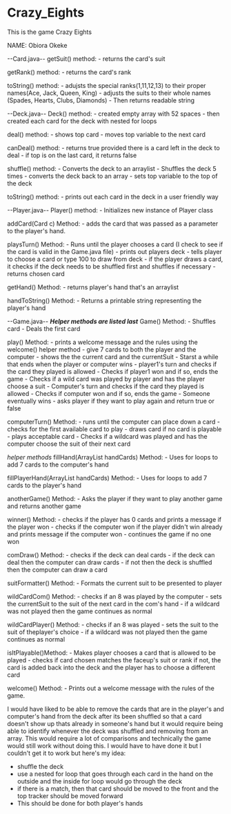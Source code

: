 # Crazy_Eights
This is the game Crazy Eights

NAME: Obiora Okeke

--Card.java--
getSuit() method:
    - returns the card's suit

getRank() method:
    - returns the card's rank

toString() method:
    - adujsts the special ranks(1,11,12,13) to their proper names(Ace, Jack, Queen, King)
    - adjusts the suits to their whole names (Spades, Hearts, Clubs, Diamonds)
    - Then returns readable string

--Deck.java--
Deck() method:
    - created empty array with 52 spaces
    - then created each card for the deck with nested for loops

deal() method:
    - shows top card 
    - moves top variable to the next card

canDeal() method:
    - returns true provided there is a card left in the deck to deal
    - if top is on the last card, it returns false

shuffle() method:
    - Converts the deck to an arraylist
    - Shuffles the deck 5 times 
    - converts the deck back to an array
    - sets top variable to the top of the deck

toString() method:
    - prints out each card in the deck in a user friendly way



--Player.java--
Player() method:
    - Initializes new instance of Player class

addCard(Card c) Method:
    - adds the card that was passed as a parameter to the player's hand.

playsTurn() Method:
    - Runs until the player chooses a card (I check to see if the card is valid in the Game.java file)
    - prints out players deck
    - tells player to choose a card or type 100 to draw from deck
    - if the player draws a card, it checks if the deck needs to be shuffled first and shuffles if necessary
    - returns chosen card

getHand() Method:
    - returns player's hand that's an arraylist

handToString() Method:
    - Returns a printable string representing the player's hand

--Game.java--
***Helper methods are listed last***
Game() Method:
    - Shuffles card
    - Deals the first card

play() Method:
    - prints a welcome message and the rules using the welcome() helper method
    - give 7 cards to both the player and the computer
    - shows the the current card and the currentSuit
    - Starst a while that ends when the player or computer wins
    - player1's turn and checks if the card they played is allowed
    - Checks if player1 won and if so, ends the game
    - Checks if a wild card was played by player and has the player choose a suit
    - Computer's turn and checks if the card they played is allowed
    - Checks if computer won and if so, ends the game
    - Someone eventually wins
    - asks player if they want to play again and return true or false

computerTurn() Method:
    - runs until the computer can place down a card
    - checks for the first available card to play
    - draws card if no card is playable
    - plays acceptable card
    - Checks if a wildcard was played and has the computer choose the suit of their next card

*helper methods*
fillHand(ArrayList handCards) Method:
    - Uses for loops to add 7 cards to the computer's hand

fillPlayerHand(ArrayList handCards) Method:
    - Uses for loops to add 7 cards to the player's hand

anotherGame() Method:
    - Asks the player if they want to play another game and returns another game

winner() Method:
    - checks if the player has 0 cards and prints a message if the player won
    - checks if the computer won if the player didn't win already and prints message if the computer won
    - continues the game if no one won

comDraw() Method:
    - checks if the deck can deal cards
    - if the deck can deal then the computer can draw cards
    - if not then the deck is shuffled then the computer can draw a card


suitFormatter() Method:
    - Formats the current suit to be presented to player

wildCardCom() Method:
    - checks if an 8 was played by the computer
    - sets the currentSuit to the suit of the next card in the com's hand
    - if a wildcard was not played then the game continues as normal

wildCardPlayer() Method:
    - checks if an 8 was played 
    - sets the suit to the suit of theplayer's choice
    - if a wildcard was not played then the game continues as normal

isItPlayable()Method:
    - Makes player chooses a card that is allowed to be played
    - checks if card chosen matches the faceup's suit or rank if not, the card is added back into the deck and the player has to choose a different card

welcome() Method:
    - Prints out a welcome message with the rules of the game.

I would have liked to be able to remove the cards that are in the player's and computer's hand from the deck after its been shuffled so that a card doesn't
show up thats already in someone's hand but it would require being able to identify whenever the deck was shuffled and removing from an array. This would 
require a lot of comparisons and technically the game would still work without doing this. I would have to have done it but I couldn't get it to work but 
here's my idea:
- shuffle the deck
- use a nested for loop that goes through each card in the hand on the outside and the inside for loop would go through the deck
- if there is a match, then that card should be moved to the front and the top tracker should be moved forward
- This should be done for both player's hands

